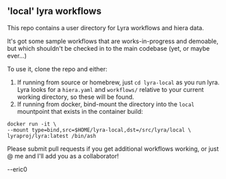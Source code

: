 ## 'local' lyra workflows

This repo contains a user directory for Lyra workflows and hiera data.

It's got some sample workflows that are works-in-progress and demoable, but which shouldn't be checked in to the main codebase (yet, or maybe ever...)

To use it, clone the repo and either:

1. If running from source or homebrew, just `cd lyra-local` as you run lyra. Lyra looks for a `hiera.yaml` and `workflows/` relative to your current working directory, so these will be found.
2. If running from docker, bind-mount the directory into the `local` mountpoint that exists in the container build:

```
docker run -it \
--mount type=bind,src=$HOME/lyra-local,dst=/src/lyra/local \
lyraproj/lyra:latest /bin/ash
```

Please submit pull requests if you get additional workflows working, or just @ me and I'll add you as a collaborator!

--eric0

